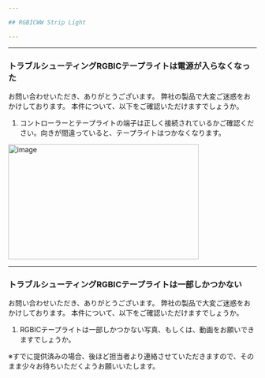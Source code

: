 ```yaml
---

## RGBICWW Strip Light

---
```


---
### トラブルシューティングRGBICテープライトは電源が入らなくなった

お問い合わせいただき、ありがとうございます。
弊社の製品で大変ご迷惑をおかけしております。
本件について、以下をご確認いただけますでしょうか。
1. コントローラーとテープライトの端子は正しく接続されているかご確認ください。向きが間違っていると、テープライトはつかなくなります。

<img width="386" height="233" alt="image" src="https://github.com/user-attachments/assets/f94129b9-7727-44a9-b065-34ed832ab766" />



---
### トラブルシューティングRGBICテープライトは一部しかつかない

お問い合わせいただき、ありがとうございます。
弊社の製品で大変ご迷惑をおかけしております。
本件について、以下をご確認いただけますでしょうか。
1. RGBICテープライトは一部しかつかない写真、もしくは、動画をお願いできますでしょうか。

※すでに提供済みの場合、後ほど担当者より連絡させていただきますので、そのまま少々お待ちいただくようお願いいたします。





